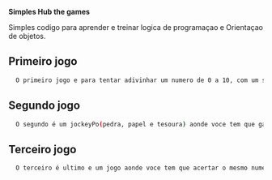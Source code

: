 **Simples Hub the games**

Simples codigo para aprender e treinar logica de programaçao e Orientaçao de objetos.

## Primeiro jogo
```bash
  O primeiro jogo e para tentar adivinhar um numero de 0 a 10, com um sistema de de vida que possibilita 3 tentativas de acerto
```

## Segundo jogo
```bash
  O segundo é um jockeyPo(pedra, papel e tesoura) aonde voce tem que ganhar do robo, esse joga rola ate voce escolher voltar ao hub
```

## Terceiro jogo
```bash
  O terceiro é ultimo e um jogo aonde voce tem que acertar o mesmo numero do robo, mas sao sao duas opçoes 0 ou 1.
```
